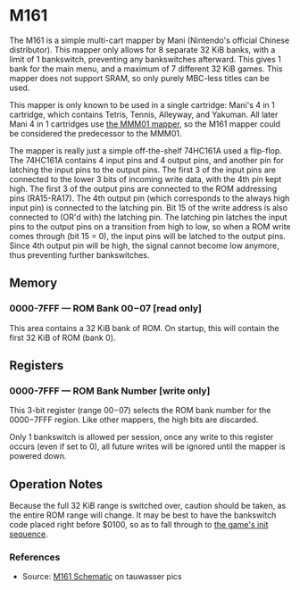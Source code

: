 # M161

The M161 is a simple multi-cart mapper by Mani (Nintendo's official Chinese distributor). 
This mapper only allows for 8 separate 32 KiB banks, with a limit of 1 bankswitch, preventing any bankswitches afterward.
This gives 1 bank for the main menu, and a maximum of 7 different 32 KiB games.
This mapper does not support SRAM, so only purely MBC-less titles can be used.

This mapper is only known to be used in a single cartridge: Mani's 4 in 1 cartridge, which contains Tetris, Tennis, Alleyway, and Yakuman.
All later Mani 4 in 1 cartridges use [the MMM01 mapper](<#MMM01>), so the M161 mapper could be considered the predecessor to the MMM01.

The mapper is really just a simple off-the-shelf 74HC161A used a flip-flop.
The 74HC161A contains 4 input pins and 4 output pins, and another pin for latching the input pins to the output pins.
The first 3 of the input pins are connected to the lower 3 bits of incoming write data, with the 4th pin kept high.
The first 3 of the output pins are connected to the ROM addressing pins (RA15-RA17).
The 4th output pin (which corresponds to the always high input pin) is connected to the latching pin.
Bit 15 of the write address is also connected to (OR'd with) the latching pin.
The latching pin latches the input pins to the output pins on a transition from high to low, so when a ROM write comes through (bit 15 = 0), the input pins will be latched to the output pins.
Since 4th output pin will be high, the signal cannot become low anymore, thus preventing further bankswitches.

## Memory

### 0000-7FFF — ROM Bank $00-$07 \[read only\]

This area contains a 32 KiB bank of ROM.
On startup, this will contain the first 32 KiB of ROM (bank 0).

## Registers

### 0000-7FFF — ROM Bank Number \[write only\]

This 3-bit register (range $00-$07) selects the ROM bank number for the $0000-$7FFF region.
Like other mappers, the high bits are discarded.

Only 1 bankswitch is allowed per session, once any write to this register occurs (even if set to 0), all future writes will be ignored until the mapper is powered down.

## Operation Notes

Because the full 32 KiB range is switched over, caution should be taken, as the entire ROM range will change.
It may be best to have the bankswitch code placed right before $0100, so as to fall through to [the game's init sequence](<#0100-0103 — Entry point>).

### References

- Source: [M161 Schematic](https://pics.tauwasser.eu/image/schematic-dmg-m161-m01-v10.pdDz) on tauwasser pics
